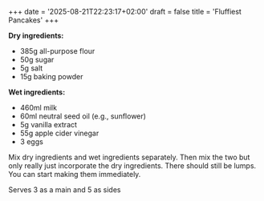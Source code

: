 +++ 
date = '2025-08-21T22:23:17+02:00' 
draft = false
title = 'Fluffiest Pancakes' 
+++

**Dry ingredients:**

-   385g all-purpose flour
-   50g sugar
-   5g salt
-   15g baking powder

**Wet ingredients:**

-   460ml milk
-   60ml neutral seed oil (e.g., sunflower)
-   5g vanilla extract
-   55g apple cider vinegar
-   3 eggs

Mix dry ingredients and wet ingredients separately. Then mix the two but only really just incorporate the dry ingredients. There should still be lumps. You can start making them immediately.

Serves 3 as a main and 5 as sides